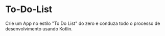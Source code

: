 # To-Do-List
 Crie um App no estilo "To Do List" do zero e conduza todo o processo de desenvolvimento usando Kotlin.
